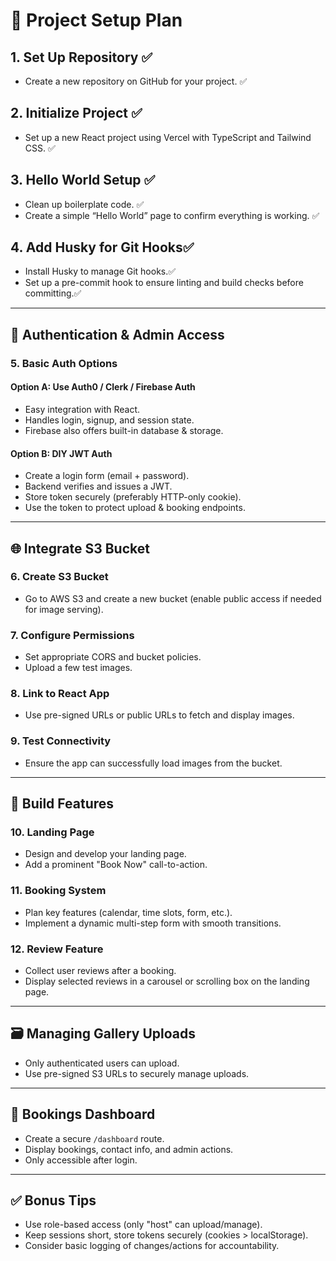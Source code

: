 # 🚀 Project Setup Plan

## 1. Set Up Repository ✅

- Create a new repository on GitHub for your project. ✅

## 2. Initialize Project ✅

- Set up a new React project using Vercel with TypeScript and Tailwind CSS. ✅

## 3. Hello World Setup ✅

- Clean up boilerplate code. ✅
- Create a simple “Hello World” page to confirm everything is working. ✅

## 4. Add Husky for Git Hooks✅

- Install Husky to manage Git hooks.✅
- Set up a pre-commit hook to ensure linting and build checks before committing.✅

---

## 🔐 Authentication & Admin Access

### 5. Basic Auth Options

#### Option A: Use Auth0 / Clerk / Firebase Auth

- Easy integration with React.
- Handles login, signup, and session state.
- Firebase also offers built-in database & storage.

#### Option B: DIY JWT Auth

- Create a login form (email + password).
- Backend verifies and issues a JWT.
- Store token securely (preferably HTTP-only cookie).
- Use the token to protect upload & booking endpoints.

---

## 🌐 Integrate S3 Bucket

### 6. Create S3 Bucket

- Go to AWS S3 and create a new bucket (enable public access if needed for image serving).

### 7. Configure Permissions

- Set appropriate CORS and bucket policies.
- Upload a few test images.

### 8. Link to React App

- Use pre-signed URLs or public URLs to fetch and display images.

### 9. Test Connectivity

- Ensure the app can successfully load images from the bucket.

---

## 🎨 Build Features

### 10. Landing Page

- Design and develop your landing page.
- Add a prominent "Book Now" call-to-action.

### 11. Booking System

- Plan key features (calendar, time slots, form, etc.).
- Implement a dynamic multi-step form with smooth transitions.

### 12. Review Feature

- Collect user reviews after a booking.
- Display selected reviews in a carousel or scrolling box on the landing page.

---

## 🗃️ Managing Gallery Uploads

- Only authenticated users can upload.
- Use pre-signed S3 URLs to securely manage uploads.

---

## 📆 Bookings Dashboard

- Create a secure `/dashboard` route.
- Display bookings, contact info, and admin actions.
- Only accessible after login.

---

## ✅ Bonus Tips

- Use role-based access (only "host" can upload/manage).
- Keep sessions short, store tokens securely (cookies > localStorage).
- Consider basic logging of changes/actions for accountability.
